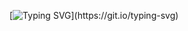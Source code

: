 [![Typing SVG](https://readme-typing-svg.demolab.com?font=Orbitron&size=30&duration=2000&color=21C43E&vCenter=true&width=436&height=126&lines=Welcome!;this+is+zajinmori.)](https://git.io/typing-svg)
